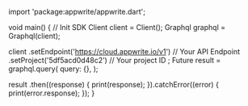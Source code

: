 import 'package:appwrite/appwrite.dart';

void main() { // Init SDK
  Client client = Client();
  Graphql graphql = Graphql(client);

  client
    .setEndpoint('https://cloud.appwrite.io/v1') // Your API Endpoint
    .setProject('5df5acd0d48c2') // Your project ID
  ;
  Future result = graphql.query(
    query: {},
  );

  result
    .then((response) {
      print(response);
    }).catchError((error) {
      print(error.response);
  });
}
